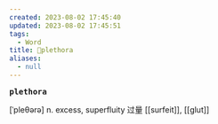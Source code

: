 ```yaml
---
created: 2023-08-02 17:45:40
updated: 2023-08-02 17:45:51
tags:
  - Word
title: 📖plethora
aliases:
  - null
---
```


<pre><strong>plethora</strong></pre>
[ˈpleθərə]
n. excess, superfluity 过量
[[surfeit]], [[glut]]
